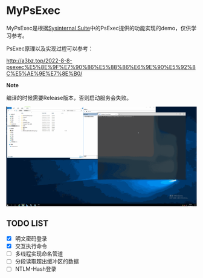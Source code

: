 # MyPsExec

MyPsExec是根据[Sysinternal Suite](https://docs.microsoft.com/en-us/sysinternals/downloads/sysinternals-suite)中的PsExec提供的功能实现的demo，仅供学习参考。

PsExec原理以及实现过程可以参考：

http://a3bz.top/2022-8-8-psexec%E5%8E%9F%E7%90%86%E5%88%86%E6%9E%90%E5%92%8C%E5%AE%9E%E7%8E%B0/

**Note**

编译的时候需要Release版本，否则启动服务会失败。

![](.\display.gif)

## TODO LIST

- [x] 明文密码登录
- [x] 交互执行命令
- [ ] 多线程实现命名管道
- [ ] 分段读取超出缓冲区的数据
- [ ] NTLM-Hash登录